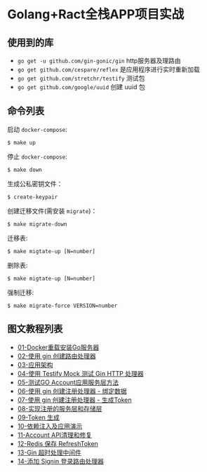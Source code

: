 # Golang+Ract全栈APP项目实战


## 使用到的库
- `go get -u github.com/gin-gonic/gin` http服务器及理路由
- `go get github.com/cespare/reflex` 是应用程序进行实时重新加载
- `go get github.com/stretchr/testify` 测试包
- `go get github.com/google/uuid` 创建 uuid 包



## 命令列表
启动 `docker-compose`:
```
$ make up
```
停止 `docker-compose`:
```
$ make down
```
生成公私密钥文件：
```
$ create-keypair
```
创建迁移文件(需安装 `migrate`)：
```
$ make migrate-down
```
迁移表:
```
$ make migtate-up [N=number]
```
删除表:
```
$ make migtate-up [N=number]
```
强制迁移:
```
$ make migrate-force VERSION=number
```

## 图文教程列表
- [01-Docker重载安装Go服务器](https://dev.to/jacobsngoodwin/full-stack-memory-app-01-setup-go-server-with-reload-in-docker-62n)
- [02-使用 gin 创建路由处理器](https://dev.to/jacobsngoodwin/02-creating-route-handlers-in-gin-4f3j)
- [03-应用架构](https://dev.to/jacobsngoodwin/03-application-architecture-5jk)
- [04-使用 Testify Mock 测试 Gin HTTP 处理器](https://dev.to/jacobsngoodwin/04-testing-first-gin-http-handler-9m0)
- [05-测试GO Account应用服务层方法](https://dev.to/jacobsngoodwin/05-testing-a-service-layer-method-in-go-account-application-13a6)
- [06-使用 gin 创建注册处理器 - 绑定数据](https://dev.to/jacobsngoodwin/creating-signup-handler-in-gin-binding-data-3kb5)
- [07-使用 gin 创建注册处理器 - 生成Token](https://dev.to/jacobsngoodwin/07-completing-signup-handler-in-gin-token-creation-1ikc)
- [08-实现注册的服务层和存储层](https://dev.to/jacobsngoodwin/08-implement-signup-in-service-and-repository-layers-4coe)
- [09-Token 生成](https://dev.to/jacobsngoodwin/09-token-creation-gjh)
- [10-依赖注入及应用演示](https://dev.to/jacobsngoodwin/10-dependency-injection-and-app-demo-1pj5)
- [11-Account API清理和修复](https://dev.to/jacobsngoodwin/11-cleanup-fixes-2b18)
- [12-Redis 保存 RefreshToken](https://dev.to/jacobsngoodwin/12-store-refresh-tokens-in-redis-1k5d)
- [13-Gin 超时处理中间件](https://dev.to/jacobsngoodwin/13-gin-handler-timeout-middleware-4bhg)
- [14-添加 Signin 登录路由处理器](https://dev.to/jacobsngoodwin/14-add-signin-handler-32be)